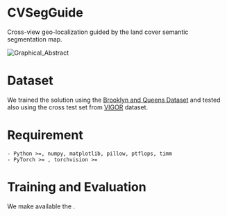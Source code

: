 # **CVSegGuide**
Cross-view geo-localization guided by the land cover semantic segmentation map.

![Graphical_Abstract](https://github.com/nathanxavier/CVSegGuide/blob/e0a8e126908861d44dccdcadd3218cf56547b377/Figures/Graphical%20Abstract.png)


# **Dataset**
We trained the solution using the [Brooklyn and Queens Dataset](https://arxiv.org/pdf/2204.01807) and tested also using the cross test set from [VIGOR](https://github.com/Jeff-Zilence/VIGOR) dataset.


# **Requirement**
```
- Python >=, numpy, matplotlib, pillow, ptflops, timm
- PyTorch >= , torchvision >= 
```

# **Training and Evaluation**
We make available the .
